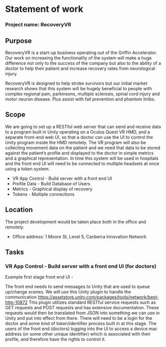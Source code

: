 # Statement of work
### Project name: RecoveryVR
## Purpose
RecoveryVR is a start-up business operating out of the Griffin Accelerator. Our work on increasing the functionality of the system will make a huge difference not only to the success of the company but also to the ability of a doctor to help their patient and increase recovery rates from neurological injury. 

RecoveryVR is designed to help stroke survivors but our initial market research shows that this system will be hugely beneficial to people with complex regional pain, parkinsons, multiple sclerosis, spinal cord injury and motor neuron disease. Plus assist with fall prevention and phantom limbs. 
## Scope
We are going to set up a RESTful web server that can send and receive data to a program built in Unity operating on a Oculus Quest VR HMD, and a separate front-end web UI, so that a doctor can use the UI to control the Unity program inside the HMD remotely. The VR program will also be collecting movement data on the patient and we need that data to be stored against the patient’s profile and displayed to the doctor in simple metrics and a graphical representation. In time this system will be used in hospitals and the front end UI will need to be connected to multiple headsets at once using a token system.

- VR App Control - Build server with a front end UI
- Profile Data - Build Database of Users
- Metrics - Graphical display of recovery
- Tokens - Multiple connections
## Location
The project development would be taken place both in the office and remotely.
- Office address: 1 Moore St, Level 5, Canberra Innovation Network
## Tasks
### VR App Control - Build server with a front end UI (for doctors)
Example first stage front end UI - 



The front end needs to send messages to Unity that are used to queue up/change scenes.
We will use this Unity plugin to handle the communication https://assetstore.unity.com/packages/tools/network/best-http-10872
This plugin utilizes standard RESTful service requests such as GET requests and POST requests and has extensive documentation. These requests would then be translated from JSON into something we can use in Unity and put into effect from there. 
There will need to be a login for the doctor and some kind of token/identifier process built in at this stage. The users of the front end (doctors) logging into the UI to access a device mac address (or some other unique identifier) which is associated with their profile, and therefore have the rights to control it.
